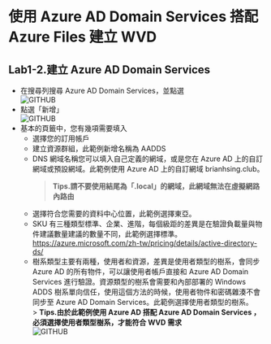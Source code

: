 # 使用 Azure AD Domain Services 搭配 Azure Files 建立 WVD

## Lab1-2.建立 Azure AD Domain Services

 - 在搜尋列搜尋 Azure AD Domain Services，並點選<br>
  ![GITHUB](https://github.com/BrianHsing/Azure-Windows-Virtual-Desktop/blob/master/Lab1/aadds1.png "addds1")<br>
 - 點選「新增」<br>
  ![GITHUB](https://github.com/BrianHsing/Azure-Windows-Virtual-Desktop/blob/master/Lab1/aadds2.png "addds2")<br>
 - 基本的頁籤中，您有幾項需要填入<br>
	- 選擇您的訂用帳戶<br>
	- 建立資源群組，此範例新增名稱為 AADDS<br>
	- DNS 網域名稱您可以填入自己定義的網域，或是您在 Azure AD 上的自訂網域或預設網域。此範例使用 Azure AD 上的自訂網域 brianhsing.club。<br>
	  > **Tips.請不要使用結尾為「.local」的網域，此網域無法在虛擬網路內路由** <br>
	- 選擇符合您需要的資料中心位置，此範例選擇東亞。<br>
	- SKU 有三種類型標準、企業、進階，每個級距的差異是在驗證負載量與物件建議數量建議的數量不同，此範例選擇標準。<br>
	  https://azure.microsoft.com/zh-tw/pricing/details/active-directory-ds/<br>
	- 樹系類型主要有兩種，使用者和資源，差異是使用者類型的樹系，會同步 Azure AD 的所有物件，可以讓使用者帳戶直接和 Azure AD Domain Services 進行驗證。資源類型的樹系會需要和內部部署的 Windows ADDS 樹系單向信任，使用這個方法的時候，使用者物件和密碼雜湊不會同步至 Azure AD Domain Services。此範例選擇使用者類型的樹系。<br>> **Tips.由於此範例使用 Azure AD 搭配 Azure AD Domain Services ，必須選擇使用者類型樹系，才能符合 WVD 需求** <br>
  ![GITHUB](https://github.com/BrianHsing/Azure-Windows-Virtual-Desktop/blob/master/Lab1/aadds3.png "addds3")<br>
